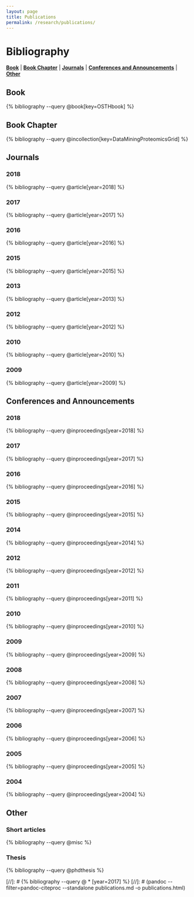 ```yaml
---
layout: page
title: Publications
permalink: /research/publications/
---
```


# Bibliography

[**Book**](#book)  |  [**Book Chapter**](#book-chapter)  |  [**Journals**](#journals)  |  [**Conferences and Announcements**](#conferences-and-announcements)  |  [**Other**](#other)

## Book

{% bibliography --query @book[key=OSTHbook] %}

## Book Chapter

{% bibliography --query @incollection[key=DataMiningProteomicsGrid] %}

## Journals

### 2018

{% bibliography --query @article[year=2018] %}

### 2017

{% bibliography --query @article[year=2017] %}

### 2016

{% bibliography --query @article[year=2016] %}

### 2015

{% bibliography --query @article[year=2015] %}

### 2013

{% bibliography --query @article[year=2013] %}

### 2012

{% bibliography --query @article[year=2012] %}

### 2010

{% bibliography --query @article[year=2010] %}

### 2009

{% bibliography --query @article[year=2009] %}


## Conferences and Announcements

### 2018

{% bibliography --query @inproceedings[year=2018] %}

### 2017

{% bibliography --query @inproceedings[year=2017] %}

### 2016

{% bibliography --query @inproceedings[year=2016] %}

### 2015

{% bibliography --query @inproceedings[year=2015] %}

### 2014

{% bibliography --query @inproceedings[year=2014] %}

### 2012

{% bibliography --query @inproceedings[year=2012] %}

### 2011

{% bibliography --query @inproceedings[year=2011] %}

### 2010

{% bibliography --query @inproceedings[year=2010] %}

### 2009

{% bibliography --query @inproceedings[year=2009] %}

### 2008

{% bibliography --query @inproceedings[year=2008] %}

### 2007

{% bibliography --query @inproceedings[year=2007] %}

### 2006

{% bibliography --query @inproceedings[year=2006] %}

### 2005

{% bibliography --query @inproceedings[year=2005] %}

### 2004

{% bibliography --query @inproceedings[year=2004] %}


## Other

### Short articles

{% bibliography --query @misc %}

### Thesis

{% bibliography --query @phdthesis %}


[//]: # {% bibliography --query @ \* [year=2017] %}
[//]: # (pandoc --filter=pandoc-citeproc --standalone publications.md -o publications.html)
